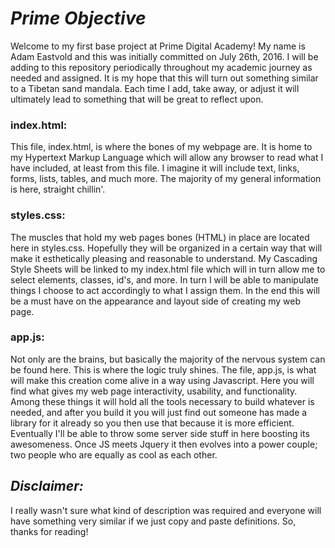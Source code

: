 # *Prime Objective*

Welcome to my first base project at Prime Digital Academy! My name is Adam Eastvold and this was initially committed on July 26th, 2016. I will be adding to this repository periodically throughout my academic journey as needed and assigned. It is my hope that this will turn out something similar to a Tibetan sand mandala. Each time I add, take away, or adjust it will ultimately lead to something that will be great to reflect upon.



### **index.html:**

This file, index.html, is where the bones of my webpage are. It is home to my Hypertext Markup Language which will allow any browser to read what I have included, at least from this file. I imagine it will include text, links, forms, lists, tables, and much more. The majority of my general information is here, straight chillin'.

### **styles.css:**

The muscles that hold my web pages bones (HTML) in place are located here in styles.css. Hopefully they will be organized in a certain way that will make it esthetically pleasing and reasonable to understand. My Cascading Style Sheets will be linked to my index.html file which will in turn allow me to select elements, classes, id's, and more. In turn I will be able to manipulate things I choose to act accordingly to what I assign them. In the end this will be a must have on the appearance and layout side of creating my web page.

### **app.js:**

Not only are the brains, but basically the majority of the nervous system can be found here. This is where the logic truly shines. The file, app.js, is what will make this creation come alive in a way using Javascript. Here you will find what gives my web page interactivity, usability, and functionality. Among these things it will hold all the tools necessary to build whatever is needed, and after you build it you will just find out someone has made a library for it already so you then use that because it is more efficient. Eventually I'll be able to throw some server side stuff in here boosting its awesomeness. Once JS meets Jquery it then evolves into a power couple; two people who are equally as cool as each other.



## *Disclaimer:*

I really wasn't sure what kind of description was required and everyone will have something very similar if we just copy and paste definitions. So, thanks for reading!
